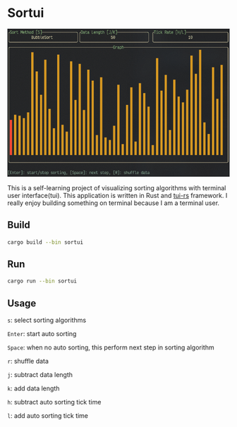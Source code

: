 # Sortui

![img](./assets/demo.gif)

This is a self-learning project of visualizing sorting algorithms with terminal
user interface(tui). This application is written in Rust and
[tui-rs](https://github.com/fdehau/tui-rs) framework. I really enjoy building
something on terminal because I am a terminal user.

## Build

```sh
cargo build --bin sortui
```

## Run

```sh
cargo run --bin sortui
```

## Usage

`s`: select sorting algorithms

`Enter`: start auto sorting

`Space`: when no auto sorting, this perform next step in sorting algorithm

`r`: shuffle data

`j`: subtract data length

`k`: add data length

`h`: subtract auto sorting tick time

`l`: add auto sorting tick time

